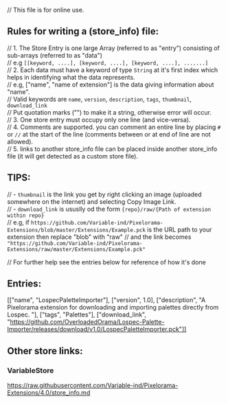 // This file is for online use.<br>

## Rules for writing a (store_info) file:
// 1.	The Store Entry is one large Array (referred to as "entry") consisting of sub-arrays (referred to as "data")<br>
//		e.g `[[keyword, ....], [keyword, ....], [keyword, ....], .......]`<br>
// 2.	Each data must have a keyword of type `String` at it's first index which helps in identifying what the data represents.<br>
//		e.g, ["name", "name of extension"] is the data giving information about "name".<br>
//		Valid keywords are `name`, `version`, `description`, `tags`, `thumbnail`, `download_link`<br>
//		Put quotation marks ("") to make it a string, otherwise error will occur.<br>
// 3.    One store entry must occupy only one line (and vice-versa).<br>
// 4.    Comments are supported. you can comment an entire line by placing `#` or `//` at the start of the line (comments between or at end of line are not allowed).<br>
// 5.    links to another store_info file can be placed inside another store_info file (it will get detected as a custom store file).<br>

## TIPS:
//	- `thumbnail` is the link you get by right clicking an image (uploaded somewhere on the internet) and selecting Copy Image Link.<br>
//	- `download_link` is ususlly od the form `{repo}/raw/{Path of extension within repo}`<br>
//		e.g, if `https://github.com/Variable-ind/Pixelorama-Extensions/blob/master/Extensions/Example.pck` is the URL path to your extension then replace "blob" with "raw"
//		and the link becomes `"https://github.com/Variable-ind/Pixelorama-Extensions/raw/master/Extensions/Example.pck"`<br>

// For further help see the entries below for reference of how it's done
## Entries:
[["name", "LospecPaletteImporter"], ["version", 1.0], ["description", "A Pixelorama extension for downloading and importing palettes directly from Lospec. "], ["tags", "Palettes"], ["download_link", "https://github.com/OverloadedOrama/Lospec-Palette-Importer/releases/download/v1.0/LospecPaletteImporter.pck"]]


## Other store links:
### VariableStore
https://raw.githubusercontent.com/Variable-ind/Pixelorama-Extensions/4.0/store_info.md
